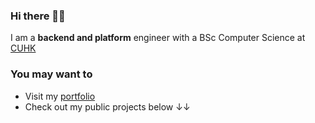 ### Hi there 👋👋
I am a __backend and platform__ engineer with a BSc Computer Science at [CUHK](https://www.cuhk.edu.hk) 

### You may want to 
* Visit my [portfolio](https://thomasleong.gitbook.io/?utm_source=github&utm_medium=social&utm_campaign=hire+me+2023&utm_content=hero)
* Check out my public projects below ↓↓



<!--
**chonhao/chonhao** is a ✨ _special_ ✨ repository because its `README.md` (this file) appears on your GitHub profile.

Here are some ideas to get you started:

- 🔭 I’m currently working on ...
- 🌱 I’m currently learning ...
- 👯 I’m looking to collaborate on ...
- 🤔 I’m looking for help with ...
- 💬 Ask me about ...
- 📫 How to reach me: ...
- 😄 Pronouns: ...
- ⚡ Fun fact: ...
-->
